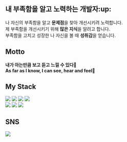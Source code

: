 <h2>내 부족함을 알고 노력하는 개발자:up:</h2>
   <p>
       나 자신의 부족함을 알고 <b>문제점</b>을 찾아 개선시키려 노력합니다.<br>
       제 부족함을 개선시키기 위해 <b>많은 지식</b>을 알려고 합니다.<br>
       부족함을 고치고 성장한 나 자신을 볼 때 <b>성취감</b>을 얻습니다.
   </p>
   
<h2>Motto</h2>
   
   <b>내가 아는만큼 보고 듣고 느낄 수 있다:brain:</b><br>
   <b>As far as I know, I can see, hear and feel:book:</b> 
      

<h2>My Stack</h2>
   <div dislay:flex>
      <img src="https://img.shields.io/badge/C-A8B9CC?style=for-the-badge&logo=c&logoColor=white">
      <img src="https://img.shields.io/badge/html5-E34F26?style=for-the-badge&logo=html5&logoColor=white">    
      <img src="https://img.shields.io/badge/css-1572B6?style=for-the-badge&logo=css3&logoColor=white">
      <img src="https://img.shields.io/badge/javascript-F7DF1E?style=for-the-badge&logo=javascript&logoColor=black"><br>
      <img src="https://img.shields.io/badge/github-181717?style=for-the-badge&logo=github&logoColor=white">
      <img src="https://img.shields.io/badge/git-F05032?style=for-the-badge&logo=git&logoColor=white">
      <img src="https://img.shields.io/badge/fontawesome-339AF0?style=for-the-badge&logo=fontawesome&logoColor=white">
   </div>
   
<h2>SNS</h2>
   <a href="https://www.instagram.com/leewr_06/">
      <img src="https://img.shields.io/badge/instagram-E4405F?style=for-the-badge&logo=instagram&logoColor=white">
   </a>
